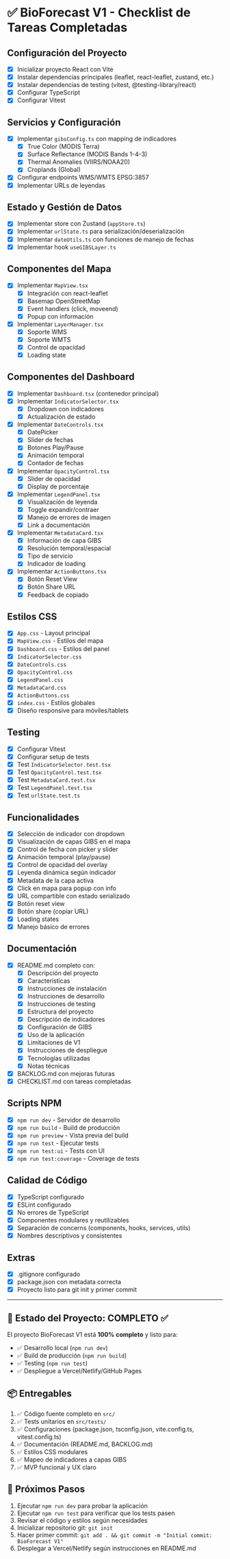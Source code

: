 # ✅ BioForecast V1 - Checklist de Tareas Completadas

## Configuración del Proyecto

- [x] Inicializar proyecto React con Vite
- [x] Instalar dependencias principales (leaflet, react-leaflet, zustand, etc.)
- [x] Instalar dependencias de testing (vitest, @testing-library/react)
- [x] Configurar TypeScript
- [x] Configurar Vitest

## Servicios y Configuración

- [x] Implementar `gibsConfig.ts` con mapping de indicadores
  - [x] True Color (MODIS Terra)
  - [x] Surface Reflectance (MODIS Bands 1-4-3)
  - [x] Thermal Anomalies (VIIRS/NOAA20)
  - [x] Croplands (Global)
- [x] Configurar endpoints WMS/WMTS EPSG:3857
- [x] Implementar URLs de leyendas

## Estado y Gestión de Datos

- [x] Implementar store con Zustand (`appStore.ts`)
- [x] Implementar `urlState.ts` para serialización/deserialización
- [x] Implementar `dateUtils.ts` con funciones de manejo de fechas
- [x] Implementar hook `useGIBSLayer.ts`

## Componentes del Mapa

- [x] Implementar `MapView.tsx`
  - [x] Integración con react-leaflet
  - [x] Basemap OpenStreetMap
  - [x] Event handlers (click, moveend)
  - [x] Popup con información
- [x] Implementar `LayerManager.tsx`
  - [x] Soporte WMS
  - [x] Soporte WMTS
  - [x] Control de opacidad
  - [x] Loading state

## Componentes del Dashboard

- [x] Implementar `Dashboard.tsx` (contenedor principal)
- [x] Implementar `IndicatorSelector.tsx`
  - [x] Dropdown con indicadores
  - [x] Actualización de estado
- [x] Implementar `DateControls.tsx`
  - [x] DatePicker
  - [x] Slider de fechas
  - [x] Botones Play/Pause
  - [x] Animación temporal
  - [x] Contador de fechas
- [x] Implementar `OpacityControl.tsx`
  - [x] Slider de opacidad
  - [x] Display de porcentaje
- [x] Implementar `LegendPanel.tsx`
  - [x] Visualización de leyenda
  - [x] Toggle expandir/contraer
  - [x] Manejo de errores de imagen
  - [x] Link a documentación
- [x] Implementar `MetadataCard.tsx`
  - [x] Información de capa GIBS
  - [x] Resolución temporal/espacial
  - [x] Tipo de servicio
  - [x] Indicador de loading
- [x] Implementar `ActionButtons.tsx`
  - [x] Botón Reset View
  - [x] Botón Share URL
  - [x] Feedback de copiado

## Estilos CSS

- [x] `App.css` - Layout principal
- [x] `MapView.css` - Estilos del mapa
- [x] `Dashboard.css` - Estilos del panel
- [x] `IndicatorSelector.css`
- [x] `DateControls.css`
- [x] `OpacityControl.css`
- [x] `LegendPanel.css`
- [x] `MetadataCard.css`
- [x] `ActionButtons.css`
- [x] `index.css` - Estilos globales
- [x] Diseño responsive para móviles/tablets

## Testing

- [x] Configurar Vitest
- [x] Configurar setup de tests
- [x] Test `IndicatorSelector.test.tsx`
- [x] Test `OpacityControl.test.tsx`
- [x] Test `MetadataCard.test.tsx`
- [x] Test `LegendPanel.test.tsx`
- [x] Test `urlState.test.ts`

## Funcionalidades

- [x] Selección de indicador con dropdown
- [x] Visualización de capas GIBS en el mapa
- [x] Control de fecha con picker y slider
- [x] Animación temporal (play/pause)
- [x] Control de opacidad del overlay
- [x] Leyenda dinámica según indicador
- [x] Metadata de la capa activa
- [x] Click en mapa para popup con info
- [x] URL compartible con estado serializado
- [x] Botón reset view
- [x] Botón share (copiar URL)
- [x] Loading states
- [x] Manejo básico de errores

## Documentación

- [x] README.md completo con:
  - [x] Descripción del proyecto
  - [x] Características
  - [x] Instrucciones de instalación
  - [x] Instrucciones de desarrollo
  - [x] Instrucciones de testing
  - [x] Estructura del proyecto
  - [x] Descripción de indicadores
  - [x] Configuración de GIBS
  - [x] Uso de la aplicación
  - [x] Limitaciones de V1
  - [x] Instrucciones de despliegue
  - [x] Tecnologías utilizadas
  - [x] Notas técnicas
- [x] BACKLOG.md con mejoras futuras
- [x] CHECKLIST.md con tareas completadas

## Scripts NPM

- [x] `npm run dev` - Servidor de desarrollo
- [x] `npm run build` - Build de producción
- [x] `npm run preview` - Vista previa del build
- [x] `npm run test` - Ejecutar tests
- [x] `npm run test:ui` - Tests con UI
- [x] `npm run test:coverage` - Coverage de tests

## Calidad de Código

- [x] TypeScript configurado
- [x] ESLint configurado
- [x] No errores de TypeScript
- [x] Componentes modulares y reutilizables
- [x] Separación de concerns (components, hooks, services, utils)
- [x] Nombres descriptivos y consistentes

## Extras

- [x] .gitignore configurado
- [x] package.json con metadata correcta
- [x] Proyecto listo para git init y primer commit

---

## 🎉 Estado del Proyecto: COMPLETO ✅

El proyecto BioForecast V1 está **100% completo** y listo para:
- ✅ Desarrollo local (`npm run dev`)
- ✅ Build de producción (`npm run build`)
- ✅ Testing (`npm run test`)
- ✅ Despliegue a Vercel/Netlify/GitHub Pages

## 📦 Entregables

1. ✅ Código fuente completo en `src/`
2. ✅ Tests unitarios en `src/tests/`
3. ✅ Configuraciones (package.json, tsconfig.json, vite.config.ts, vitest.config.ts)
4. ✅ Documentación (README.md, BACKLOG.md)
5. ✅ Estilos CSS modulares
6. ✅ Mapeo de indicadores a capas GIBS
7. ✅ MVP funcional y UX claro

## 🚀 Próximos Pasos

1. Ejecutar `npm run dev` para probar la aplicación
2. Ejecutar `npm run test` para verificar que los tests pasen
3. Revisar el código y estilos según necesidades
4. Inicializar repositorio git: `git init`
5. Hacer primer commit: `git add . && git commit -m "Initial commit: BioForecast V1"`
6. Desplegar a Vercel/Netlify según instrucciones en README.md
